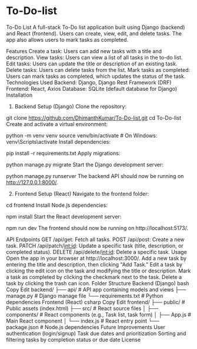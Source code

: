 # To-Do-list
To-Do List
A full-stack To-Do list application built using Django (backend) and React (frontend). Users can create, view, edit, and delete tasks. The app also allows users to mark tasks as completed.

Features
Create a task: Users can add new tasks with a title and description.
View tasks: Users can view a list of all tasks in the to-do list.
Edit tasks: Users can update the title or description of an existing task.
Delete tasks: Users can delete tasks from the list.
Mark tasks as completed: Users can mark tasks as completed, which updates the status of the task.
Technologies Used
Backend: Django, Django Rest Framework (DRF)
Frontend: React, Axios
Database: SQLite (default database for Django)
Installation
1. Backend Setup (Django)
Clone the repository:


git clone https://github.com/DhimanthKumar/To-Do-list.git
cd To-Do-list
Create and activate a virtual environment:

python -m venv venv
source venv/bin/activate  # On Windows: venv\Scripts\activate
Install dependencies:

pip install -r requirements.txt
Apply migrations:

python manage.py migrate
Start the Django development server:

python manage.py runserver
The backend API should now be running on http://127.0.0.1:8000/.

2. Frontend Setup (React)
Navigate to the frontend folder:

cd frontend
Install Node.js dependencies:

npm install
Start the React development server:

npm run dev
The frontend should now be running on http://localhost:5173/.

API Endpoints
GET /api/get: Fetch all tasks.
POST /api/post: Create a new task.
PATCH /api/patch/<int:id>: Update a specific task (title, description, or completed status).
DELETE /api/delete/<int:id>: Delete a specific task.
Usage
Open the app in your browser at http://localhost:3000/.
Add a new task by entering the title and description, then clicking "Add Task."
Edit a task by clicking the edit icon on the task and modifying the title or description.
Mark a task as completed by clicking the checkmark next to the task.
Delete a task by clicking the trash can icon.
Folder Structure
Backend (Django)
bash
Copy
Edit
backend/
├── api/                # API app containing models and views
├── manage.py           # Django manage file
└── requirements.txt     # Python dependencies
Frontend (React)
csharp
Copy
Edit
frontend/
├── public/              # Public assets (index.html)
├── src/                 # React source files
│   ├── components/      # React components (e.g., Task list, task form)
│   ├── App.js           # Main React component
│   └── index.js         # React entry point
└── package.json         # Node.js dependencies
Future Improvements
User authentication (login/signup)
Task due dates and prioritization
Sorting and filtering tasks by completion status or due date
License
